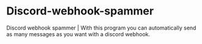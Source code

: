 # Discord-webhook-spammer
Discord webhook spammer | With this program you can automatically send as many messages as you want with a discord webhook.
